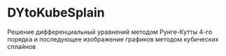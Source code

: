 # DYtoKubeSplain
 Решение дифференциальный уравнений методом Рунге-Кутты 4-го порядка и последующее изображение графиков методом кубических сплайнов
